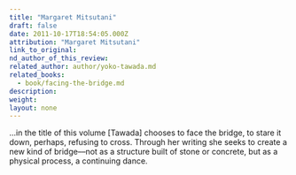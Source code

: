 ```yaml
---
title: "Margaret Mitsutani"
draft: false
date: 2011-10-17T18:54:05.000Z
attribution: "Margaret Mitsutani"
link_to_original:
nd_author_of_this_review:
related_author: author/yoko-tawada.md
related_books:
  - book/facing-the-bridge.md
description:
weight:
layout: none
---
```

...in the title of this volume [Tawada] chooses to face the bridge, to stare it down, perhaps, refusing to cross. Through her writing she seeks to create a new kind of bridge––not as a structure built of stone or concrete, but as a physical process, a continuing dance.


